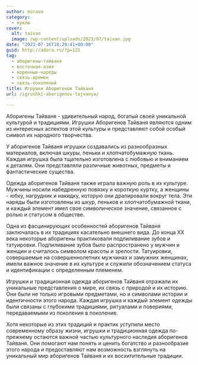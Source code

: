 ```yaml
---
author: morava
category:
  - куклы
cover:
  alt: taivan
  image: /wp-content/uploads/2023/07/taivan.jpg
date: "2023-07-16T18:29:41+00:00"
guid: http://adora.ru/?p=121
tag:
  - аборигены-тайваня
  - восточная-азия
  - коренные-народы
  - связь-времен
  - связь-поколений
title: Игрушки Аборигенов Тайваня
url: /igrushki-aborigenov-tajvanya/

---
```

Аборигены Тайваня \- удивительный народ, богатый своей уникальной культурой и традициями. Игрушки Аборигенов Тайваня являются одним из интересных аспектов этой культуры и представляют собой особый символ их народного творчества.

У аборигенов Тайваня игрушки создавались из разнообразных материалов, включая шкуры, пеньки и хлопчатобумажную ткань. Каждая игрушка была тщательно изготовлена с любовью и вниманием к деталям. Они представляли различные животных, предметы и фантастические существа.

Одежда аборигенов Тайваня также играла важную роль в их культуре. Мужчины носили набедренную повязку и короткую куртку, а женщины \- юбку, нагрудник и накидку, которую они драпировали вокруг тела. Эти наряды были изготовлены из шкур, пеньков и хлопчатобумажной ткани, и каждый элемент имел свое символическое значение, связанное с ролью и статусом в обществе.

Одна из фасцинирующих особенностей аборигенов Тайваня заключалась в их традициях касательно внешнего вида. До конца XX века некоторые аборигены практиковали подпиливание зубов и татуировки. Подпиливание зубов было распространено у мужчин и женщин и считалось символом красоты и зрелости. Татуировки, совершаемые на совершеннолетних мужчинах и замужних женщинах, имели важное значение в их культуре и служили обозначением статуса и идентификации с определенным племенем.

Игрушки и традиционная одежда аборигенов Тайваня отражали их уникальные представления о мире, их связь с природой и их историю. Они были не только игровыми предметами, но и символами истории и идентичности этого народа. Каждая игрушка и каждый элемент одежды были связаны с глубокими традициями, ритуалами и повериями, передаваемыми из поколения в поколение.

Хотя некоторые из этих традиций и практик уступили место современному образу жизни, игрушки и традиционная одежда по-прежнему остаются важной частью культурного наследия аборигенов Тайваня. Они помогают нам понять и ценить богатство и разнообразие этого народа и предоставляют нам возможность взглянуть на уникальный мир аборигенов Тайваня и их восхитительные традиции.
